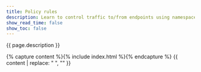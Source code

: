 ```yaml
---
title: Policy rules
description: Learn to control traffic to/from endpoints using namespaces, service accounts, external IPs or networks, and ICMP ping in Calico network policy rules.
show_read_time: false
show_toc: false
---
```


{{ page.description }}

{% capture content %}{% include index.html %}{% endcapture %}
{{ content | replace: "    ", "" }}

